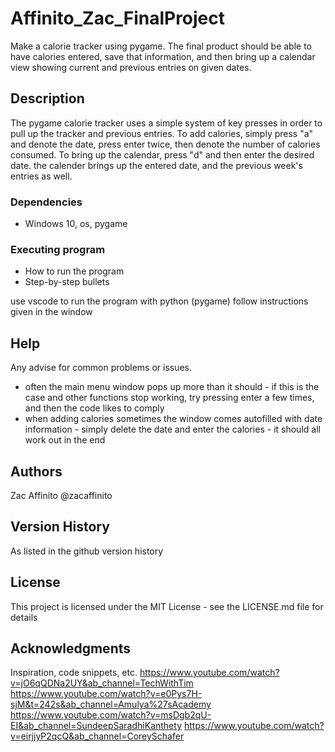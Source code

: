 # Affinito_Zac_FinalProject

Make a calorie tracker using pygame. The final product should be able to have calories entered, save that information, and then bring up a calendar view showing current and previous entries on given dates.

## Description

The pygame calorie tracker uses a simple system of key presses in order to pull up the tracker and previous entries. To add calories, simply press "a" and denote the date, press enter twice, then denote the number of calories consumed. To bring up the calendar, press "d" and then enter the desired date. the calender brings up the entered date, and the previous week's entries as well.


### Dependencies

* Windows 10, os, pygame


### Executing program

* How to run the program
* Step-by-step bullets

use vscode to run the program with python (pygame)
follow instructions given in the window

## Help

Any advise for common problems or issues.
- often the main menu window pops up more than it should - if this is the case and other functions stop working, try pressing enter a few times, and then the code likes to comply
- when adding calories sometimes the window comes autofilled with date information - simply delete the date and enter the calories - it should all work out in the end


## Authors

Zac Affinito @zacaffinito


## Version History

As listed in the github version history

## License

This project is licensed under the MIT License - see the LICENSE.md file for details

## Acknowledgments

Inspiration, code snippets, etc.
https://www.youtube.com/watch?v=jO6qQDNa2UY&ab_channel=TechWithTim
https://www.youtube.com/watch?v=e0Pys7H-sjM&t=242s&ab_channel=Amulya%27sAcademy
https://www.youtube.com/watch?v=msDgb2qU-EI&ab_channel=SundeepSaradhiKanthety
https://www.youtube.com/watch?v=eirjjyP2qcQ&ab_channel=CoreySchafer